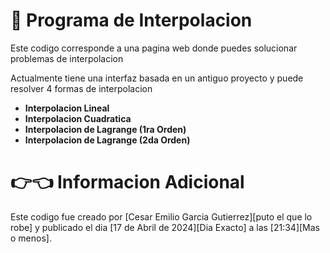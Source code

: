 # 📘 Programa de Interpolacion

Este codigo corresponde a una pagina web donde puedes solucionar problemas de interpolacion

Actualmente tiene una interfaz basada en un antiguo proyecto y puede resolver 4 formas de interpolacion

- **Interpolacion Lineal**
- **Interpolacion Cuadratica**
- **Interpolacion de Lagrange (1ra Orden)**
- **Interpolacion de Lagrange (2da Orden)**

# 👉👈 Informacion Adicional

Este codigo fue creado por [Cesar Emilio Garcia Gutierrez][puto el que lo robe] y publicado el dia [17 de Abril de 2024][Dia Exacto] a las [21:34][Mas o menos].
